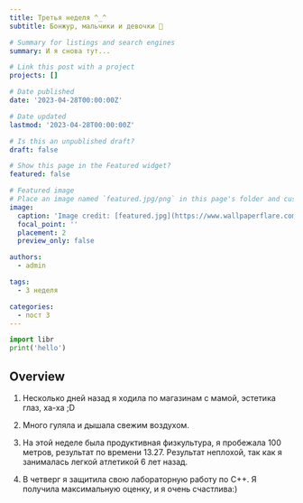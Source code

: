 ```yaml
---
title: Третья неделя ^_^
subtitle: Бонжур, мальчики и девочки 👋 

# Summary for listings and search engines
summary: И я снова тут...

# Link this post with a project
projects: []

# Date published
date: '2023-04-28T00:00:00Z'

# Date updated
lastmod: '2023-04-28T00:00:00Z'

# Is this an unpublished draft?
draft: false

# Show this page in the Featured widget?
featured: false

# Featured image
# Place an image named `featured.jpg/png` in this page's folder and customize its options here.
image:
  caption: 'Image credit: [featured.jpg](https://www.wallpaperflare.com/comics-catwoman-wallpaper-yqefd)'
  focal_point: ''
  placement: 2
  preview_only: false

authors:
  - admin

tags:
  - 3 неделя

categories:
  - пост 3
---
```


```python
import libr
print('hello')
```

## Overview

1. Несколько дней назад я ходила по магазинам с мамой, эстетика глаз, ха-ха ;D

2. Много гуляла и дышала свежим воздухом.

3. На этой неделе была продуктивная физкультура, я пробежала 100 метров, результат по времени 13.27. Результат неплохой, так как я занималась легкой атлетикой 6 лет назад.

4. В четверг я защитила свою лабораторную работу по C++. Я получила максимальную оценку, и я очень счастлива:)
